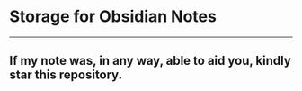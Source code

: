 # Storage for Obsidian Notes
---
## If my note was, in any way, able to aid you, kindly star this repository.
